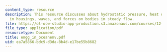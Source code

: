 ```yaml
---
content_type: resource
description: This resource discusses about hydrostatic pressure, heat dissipation
  in housings, waves, and forces on bodies in steady flow.
file: https://ol-ocw-studio-app-production.s3.amazonaws.com/courses/12-097-chemical-investigations-of-boston-harbor-january-iap-2006/ea7a5866bdc9d3da8b4de17be55b8682_engg_in_oceanenv.pdf
file_type: application/pdf
resourcetype: Document
title: engg_in_oceanenv.pdf
uid: ea7a5866-bdc9-d3da-8b4d-e17be55b8682
---
```


